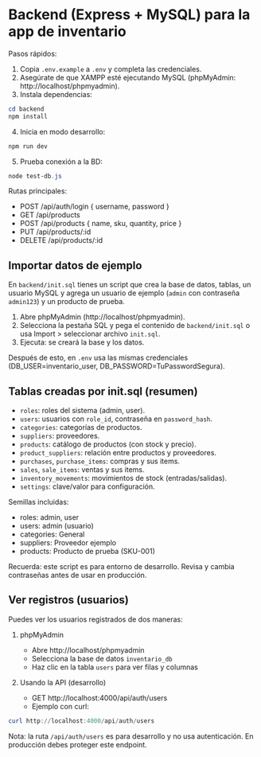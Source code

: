 # Backend (Express + MySQL) para la app de inventario

Pasos rápidos:

1. Copia `.env.example` a `.env` y completa las credenciales.
2. Asegúrate de que XAMPP esté ejecutando MySQL (phpMyAdmin: http://localhost/phpmyadmin).
3. Instala dependencias:

```powershell
cd backend
npm install
```

4. Inicia en modo desarrollo:

```powershell
npm run dev
```

5. Prueba conexión a la BD:

```powershell
node test-db.js
```

Rutas principales:
- POST /api/auth/login { username, password }
- GET /api/products
- POST /api/products { name, sku, quantity, price }
- PUT /api/products/:id
- DELETE /api/products/:id

Importar datos de ejemplo
-------------------------
En `backend/init.sql` tienes un script que crea la base de datos, tablas, un usuario MySQL y agrega un usuario de ejemplo (`admin` con contraseña `admin123`) y un producto de prueba.

1. Abre phpMyAdmin (http://localhost/phpmyadmin).
2. Selecciona la pestaña SQL y pega el contenido de `backend/init.sql` o usa Import > seleccionar archivo `init.sql`.
3. Ejecuta: se creará la base y los datos.

Después de esto, en `.env` usa las mismas credenciales (DB_USER=inventario_user, DB_PASSWORD=TuPasswordSegura).

Tablas creadas por init.sql (resumen)
------------------------------------
- `roles`: roles del sistema (admin, user).
- `users`: usuarios con `role_id`, contraseña en `password_hash`.
- `categories`: categorías de productos.
- `suppliers`: proveedores.
- `products`: catálogo de productos (con stock y precio).
- `product_suppliers`: relación entre productos y proveedores.
- `purchases`, `purchase_items`: compras y sus items.
- `sales`, `sale_items`: ventas y sus items.
- `inventory_movements`: movimientos de stock (entradas/salidas).
- `settings`: clave/valor para configuración.

Semillas incluidas:
- roles: admin, user
- users: admin (usuario)
- categories: General
- suppliers: Proveedor ejemplo
- products: Producto de prueba (SKU-001)

Recuerda: este script es para entorno de desarrollo. Revisa y cambia contraseñas antes de usar en producción.

Ver registros (usuarios)
------------------------
Puedes ver los usuarios registrados de dos maneras:

1) phpMyAdmin
	- Abre http://localhost/phpmyadmin
	- Selecciona la base de datos `inventario_db`
	- Haz clic en la tabla `users` para ver filas y columnas

2) Usando la API (desarrollo)
	- GET http://localhost:4000/api/auth/users
	- Ejemplo con curl:

```powershell
curl http://localhost:4000/api/auth/users
```

Nota: la ruta `/api/auth/users` es para desarrollo y no usa autenticación. En producción debes proteger este endpoint.

